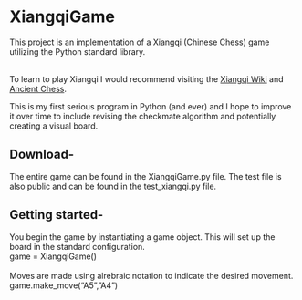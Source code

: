 # XiangqiGame
This project is an implementation of a Xiangqi (Chinese Chess) game utilizing the Python standard library. <br/><br/>

To learn to play Xiangqi I would recommend visiting the [Xiangqi Wiki](https://en.wikipedia.org/wiki/Xiangqi) and [Ancient Chess](http://ancientchess.com/page/play-xiangqi.htm).

This is my first serious program in Python (and ever) and I hope to improve it over time to include revising the checkmate algorithm and potentially creating a visual board. 




## Download-  
The entire game can be found in the XiangqiGame.py file. The test file is also public and can be found in the test_xiangqi.py file.

## Getting started-
You begin the game by instantiating a game object. This will set up the board in the standard configuration. <br/>
game = XiangqiGame()<br/><br/>
Moves are made using alrebraic notation to indicate the desired movement.<br/>
game.make_move(“A5”,”A4”)<br/>
